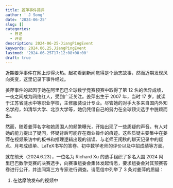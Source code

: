 ```yaml
---
title: 姜萍事件简评
author: ' J Song'
date: '2024-06-25'
slug: []
categories:
  - 日记
  - 评论
description: 2024-06-25-JiangPingEvent
keywords: 2024,06,25,JiangPingEvent
lastmod: '2024-06-25T17:12:08+08:00'
draft: true
---
```



近期姜萍事件在网上炒得火热。起初看到新闻觉得是个励志故事，然而近期发现风向突变，这里记录下事件经过。

姜萍事件的起因于她在阿里巴巴全球数学竞赛预赛中取得了第 12 名的优异成绩，一夜之间成为网络红人，受到广泛关注。姜萍出生于 2007 年，当时 17 岁，就读于江苏省涟水中等职业学校，主修服装设计专业。尽管她的对手大多来自国内外知名学府，如清华大学、北京大学等，她仍凭借自己的努力在全球顶尖选手中脱颖而出。

然而，随着姜萍名字和她周围人的频繁曝光，开始出现了一些质疑的声音。有人对她的能力提出了疑问，怀疑背后可能存在商业操作的痕迹。这些质疑主要集中在姜萍在视频采访中的板书和推理逻辑出现的错误、与老师王闰秋的聊天记录中的疑点、月考成绩单、LaTeX书写的答卷、初中数学老师的评价以及中招成绩等方面。

就在前天（2024.6.23），一位名为 Richard Xu 的选手组织了多名入围 2024 阿里巴巴数学竞赛的决赛选手，向赛事组委会集体发起情愿，要求组委会对其预赛答卷进行公开，并连同第三方专家进行调查。请愿信中列举了 3 条对姜萍的质疑：

1. 在达摩院发布的视频中